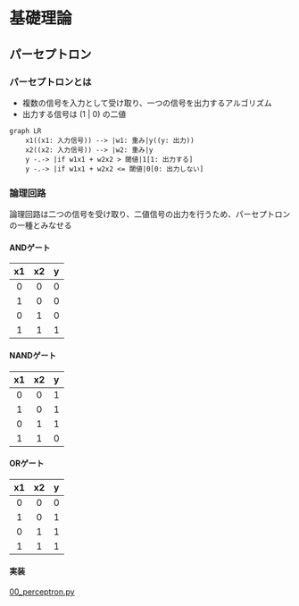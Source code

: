 # 基礎理論

## パーセプトロン

### パーセプトロンとは
- 複数の信号を入力として受け取り、一つの信号を出力するアルゴリズム
- 出力する信号は (1 | 0) の二値

```mermaid
graph LR
    x1((x1: 入力信号)) --> |w1: 重み|y((y: 出力))
    x2((x2: 入力信号)) --> |w2: 重み|y
    y -.-> |if w1x1 + w2x2 > 閾値|1[1: 出力する]
    y -.-> |if w1x1 + w2x2 <= 閾値|0[0: 出力しない]
```

### 論理回路

論理回路は二つの信号を受け取り、二値信号の出力を行うため、パーセプトロンの一種とみなせる

#### ANDゲート
x1  | x2 | y
:--:|:--:|:--:
0   | 0  | 0
1   | 0  | 0
0   | 1  | 0
1   | 1  | 1

#### NANDゲート
x1  | x2 | y
:--:|:--:|:--:
0   | 0  | 1
1   | 0  | 1
0   | 1  | 1
1   | 1  | 0

#### ORゲート
x1  | x2 | y
:--:|:--:|:--:
0   | 0  | 0
1   | 0  | 1
0   | 1  | 1
1   | 1  | 1

#### 実装
[00_perceptron.py](./00_perceptron.py)
